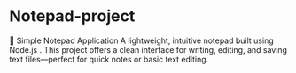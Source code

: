 # Notepad-project
📝 Simple Notepad Application A lightweight, intuitive notepad built using Node.js . This project offers a clean interface for writing, editing, and saving text files—perfect for quick notes or basic text editing.
